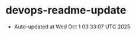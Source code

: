 # devops-readme-update
<!--START_SECTION:activity-->
- Auto-updated at Wed Oct  1 03:33:07 UTC 2025
<!--END_SECTION:activity-->
